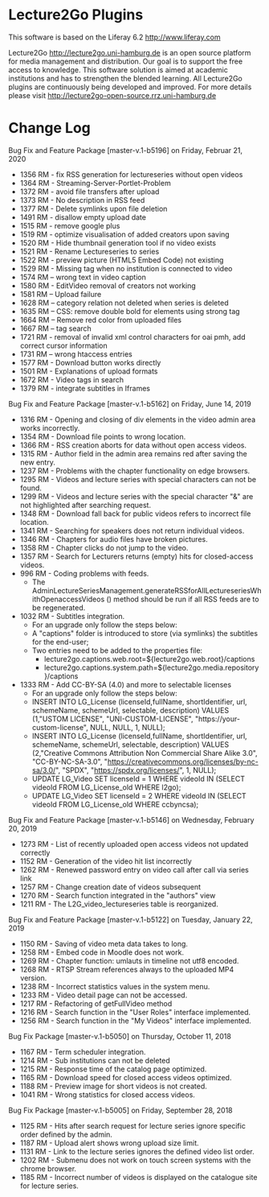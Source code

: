 Lecture2Go Plugins
==================

This software is based on the Liferay 6.2 http://www.liferay.com

Lecture2Go http://lecture2go.uni-hamburg.de is an open source platform for media management and distribution. Our goal is to support the free access to knowledge. This software solution is aimed at academic institutions and has to strengthen the blended learning. All Lecture2Go plugins are continuously being developed and improved. For more details please visit http://lecture2go-open-source.rrz.uni-hamburg.de 


Change Log
==============

Bug Fix and Feature Package [master-v.1-b5196] on Friday, Februar 21, 2020

- 1356 RM - fix RSS generation for lectureseries without open videos
- 1364 RM - Streaming-Server-Portlet-Problem
- 1372 RM - avoid file transfers after upload
- 1373 RM - No description in RSS feed
- 1377 RM - Delete symlinks upon file deletion
- 1491 RM - disallow empty upload date
- 1515 RM - remove google plus
- 1519 RM - optimize visualisation of added creators upon saving
- 1520 RM - Hide thumbnail generation tool if no video exists
- 1521 RM - Rename Lectureseries to series
- 1522 RM - preview picture (HTML5 Embed Code) not existing
- 1529 RM - Missing tag when no institution is connected to video
- 1574 RM – wrong text in video caption
- 1580 RM - EditVideo removal of creators not working
- 1581 RM – Upload failure
- 1628 RM – category relation not deleted when series is deleted
- 1635 RM – CSS: remove double bold for elements using strong tag
- 1664 RM – Remove red color from uploaded files
- 1667 RM – tag search
- 1721 RM - removal of invalid xml control characters for oai pmh, add correct cursor information
- 1731 RM – wrong htaccess entries
- 1577 RM - Download button works directly
- 1501 RM - Explanations of upload formats
- 1672 RM - Video tags in search
- 1379 RM - integrate subtitles in Iframes  
  
Bug Fix and Feature Package [master-v.1-b5162] on Friday, June 14, 2019

- 1316 RM - Opening and closing of div elements in the video admin area works incorrectly.
- 1354 RM - Download file points to wrong location.
- 1366 RM - RSS creation aborts for data without open access videos.
- 1315 RM - Author field in the admin area remains red after saving the new entry.
- 1237 RM - Problems with the chapter functionality on edge browsers.
- 1295 RM - Videos and lecture series with special characters can not be found.
- 1299 RM - Videos and lecture series with the special character "&" are not highlighted after searching request. 
- 1348 RM - Download fall back for public videos refers to incorrect file location.
- 1341 RM - Searching for speakers does not return individual videos.
- 1346 RM - Chapters for audio files have broken pictures.
- 1358 RM - Chapter clicks do not jump to the video.
- 1357 RM - Search for Lecturers returns (empty) hits for closed-access videos.
- 996 RM  - Coding problems with feeds.
  - The AdminLectureSeriesManagement.generateRSSforAllLectureseriesWhithOpenaccessVideos () method should be run if all RSS feeds are to be regenerated.
- 1032 RM - Subtitles integration.
  - For an upgrade only follow the steps below:
  - A "captions" folder is introduced to store (via symlinks) the subtitles for the end-user;
  - Two entries need to be added to the properties file:
      - lecture2go.captions.web.root=${lecture2go.web.root}/captions
      - lecture2go.captions.system.path=${lecture2go.media.repository}/captions
- 1333 RM - Add CC-BY-SA (4.0) and more to selectable licenses
  - For an upgrade only follow the steps below: 
  - INSERT INTO LG_License (licenseId,fullName, shortIdentifier, url, schemeName, schemeUrl, selectable, description) VALUES (1,"USTOM LICENSE", "UNI-CUSTOM-LICENSE", "https://your-custom-license", NULL, NULL, 1, NULL);
  - INSERT INTO LG_License (licenseId,fullName, shortIdentifier, url, schemeName, schemeUrl, selectable, description) VALUES (2,"Creative Commons Attribution Non Commercial Share Alike 3.0", "CC-BY-NC-SA-3.0", "https://creativecommons.org/licenses/by-nc-sa/3.0/", "SPDX", "https://spdx.org/licenses/", 1, NULL);
  - UPDATE LG_Video SET licenseId = 1 WHERE videoId IN (SELECT videoId FROM LG_License_old WHERE l2go);
  - UPDATE LG_Video SET licenseId = 2 WHERE videoId IN (SELECT videoId FROM LG_License_old WHERE ccbyncsa);


Bug Fix and Feature Package [master-v.1-b5146] on Wednesday, February 20, 2019

- 1273 RM - List of recently uploaded open access videos not updated correctly
- 1152 RM - Generation of the video hit list incorrectly
- 1262 RM - Renewed password entry on video call after call via series link
- 1257 RM - Change creation date of videos subsequent
- 1270 RM - Search function integrated in the "authors" view
- 1211 RM - The L2G_video_lectureseries table is reorganized.


Bug Fix and Feature Package [master-v.1-b5122] on Tuesday, January 22, 2019

- 1150 RM - Saving of video meta data takes to long.
- 1258 RM - Embed code in Moodle does not work.
- 1269 RM - Chapter function: umlauts in timeline not utf8 encoded.
- 1268 RM - RTSP Stream references always to the uploaded MP4 version.
- 1238 RM - Incorrect statistics values in the system menu.
- 1233 RM - Video detail page can not be accessed.
- 1217 RM - Refactoring of getFullVideo method
- 1216 RM - Search function in the "User Roles" interface implemented.
- 1256 RM - Search function in the "My Videos" interface implemented.


Bug Fix Package [master-v.1-b5050] on Thursday, October 11, 2018

- 1167 RM - Term scheduler integration.
- 1214 RM - Sub institutions can not be deleted
- 1215 RM - Response time of the catalog page optimized.
- 1165 RM - Download speed for closed access videos optimized.
- 1188 RM - Preview image for short videos is not created.
- 1041 RM - Wrong statistics for closed access videos.


Bug Fix Package [master-v.1-b5005] on Friday, September 28, 2018

- 1125 RM - Hits after search request for lecture series ignore specific order defined by the admin.
- 1187 RM - Upload alert shows wrong upload size limit.
- 1131 RM - Link to the lecture series ignores the defined video list order.
- 1202 RM - Submenu does not work on touch screen systems with the chrome browser.
- 1185 RM - Incorrect number of videos is displayed on the catalogue site for lecture series.
 

